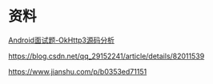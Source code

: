 # 资料

[Android面试题-OkHttp3源码分析](https://www.cnblogs.com/ldq2016/p/8796526.html)

https://blog.csdn.net/qq_29152241/article/details/82011539

https://www.jianshu.com/p/b0353ed71151

